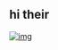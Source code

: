 
## hi their
[![img](https://user-images.githubusercontent.com/77189196/116514535-ca02eb00-a8e8-11eb-9942-eb87876be42d.jpg)](https://dinakarbijili.netlify.app/)
